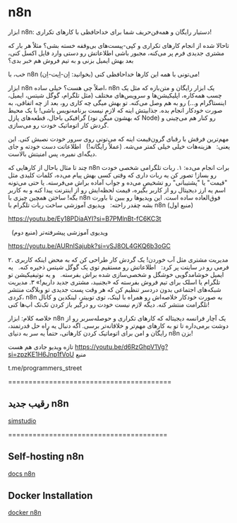 # n8n

ابزار n8n: دستیار رایگان و همه‌فن‌حریف شما برای خداحافظی با کارهای تکراری!

تاحالا شده از انجام کارهای تکراری و کپی-پیست‌های بی‌وقفه خسته بشی؟ مثلاً هر بار که مشتری جدیدی فرم پر می‌کنه، مجبور باشی اطلاعاتش رو دستی وارد فایل اکسل کنی، بعد بهش ایمیل بزنی و به تیم فروش هم خبر بدی؟

خب، با n8n (بخوانید: اِن-اِیت-اِن) می‌تونی با همه این کارها خداحافظی کنی!

ابزار n8n اصلاً چی هست؟
خیلی ساده، n8n یک ابزار رایگان و متن‌بازه که مثل یک چسب همه‌کاره، اپلیکیشن‌ها و سرویس‌های مختلف (مثل تلگرام، گوگل شیتس، ایمیل، اینستاگرام و...) رو به هم وصل می‌کنه. تو بهش میگی چه کاری رو، بعد از چه اتفاقی، به صورت خودکار انجام بده.
جذابیتش اینه که لازم نیست برنامه‌نویس باشی! با یک محیط گرافیکی باحال، قطعه‌های پازل (که بهشون میگن نود Node) رو کنار هم می‌چینی و گردش کار اتوماتیک خودت رو می‌سازی.

مهم‌ترین فرقش با رقبای گرون‌قیمت اینه که می‌تونی روی سرور خودت نصبش کنی. این یعنی:
  هزینه‌هات خیلی خیلی کمتر می‌شه. (عملاً رایگانه!)
  اطلاعاتت دست خودته و جای دیگه‌ای نمیره، پس امنیتش بالاست.

چند تا مثال باحال از کارهایی که n8n برات انجام می‌ده:
۱. ربات تلگرامی شخصی خودت رو بساز!
تصور کن یه ربات داری که وقتی کسی بهش پیام می‌ده، کلمات کلیدی مثل "قیمت" یا "پشتیبانی" رو تشخیص می‌ده و جواب آماده براش می‌فرسته. یا حتی می‌تونه اسم یه ارز دیجیتال رو از کاربر بگیره، قیمت لحظه‌ایش رو از اینترنت پیدا کنه و به کاربر بگه! ساختن همچین چیزی با n8n فوق‌العاده ساده‌ است.
این ویدیوها رو ببین تا باورت بشه چقدر راحته:
  ویدیوی آموزشی ساخت ربات تلگرام با n8n (منبع اول)

https://youtu.be/Ey18PDiaAYI?si=B7PMlnBt-fC6KC3t

  ویدیوی آموزشی پیشرفته‌تر (منبع دوم)

https://youtu.be/AURnISajubk?si=vSJ8OL4GKQ6b3oGC

۲. مدیریت مشتری مثل آب خوردن!
یک گردش کار طراحی کن که به محض اینکه کاربری فرمی رو در سایتت پر کرد:
  اطلاعاتش رو مستقیم توی یک گوگل شیتس ذخیره کنه.
  یه ایمیل خوشامدگویی خوشگل و شخصی‌سازی شده براش بفرسته.
  و یه نوتیفیکیشن تو تلگرام یا اسلک برای تیم فروش بفرسته که «بجنبید، مشتری جدید داریم!»
۳. مدیریت شبکه‌های اجتماعی بدون دردسر
تنظیم کن که هر وقت پست جدیدی تو وبلاگت منتشر کردی، n8n به صورت خودکار خلاصه‌اش رو همراه با لینک، توی توییتر، لینکدین و کانال تلگرامت منتشر کنه. دیگه لازم نیست خودت رو درگیر باز کردن تک‌تک اپ‌ها کنی!

خلاصه کلام:
ابزار n8n یک آچار فرانسه دیجیتاله که کارهای تکراری و حوصله‌سربر رو از دوشت برمی‌داره تا تو به کارهای مهم‌تر و خلاقانه‌تر برسی. اگه دنبال یه راه حل قدرتمند، رایگان و امن برای اتوماتیک کردن کارهاتی، حتماً یه سر به دنیای n8n بزن!

تازه ویدیو جادی هم هست 
https://youtu.be/d6RzGhpV1Vg?si=zpzKE1H6Jnp1fVoU
منبع



t.me/programmers_street

========================================


## رقیب جدید n8n

[simstudio](https://simstudio.ai)

=======================================


## Self-hosting n8n

[ docs n8n ](https://docs.n8n.io/hosting/)

## Docker Installation

[ docker n8n ](https://docs.n8n.io/hosting/installation/docker/)
